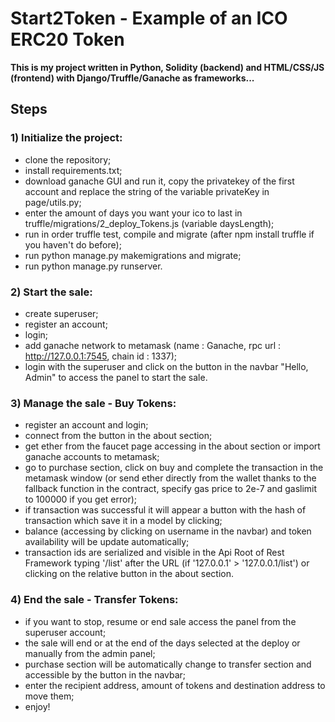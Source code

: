 # Start2Token - Example of an ICO ERC20 Token

**This is my project written in Python, Solidity (backend) and HTML/CSS/JS (frontend) with Django/Truffle/Ganache as frameworks...**

## Steps

### 1) Initialize the project:

- clone the repository;
- install requirements.txt;
- download ganache GUI and run it, copy the privatekey of the first account and replace the string of the variable privateKey in page/utils.py; 
- enter the amount of days you want your ico to last in truffle/migrations/2_deploy_Tokens.js (variable daysLength);
- run in order truffle test, compile and migrate (after npm install truffle if you haven't do before);
- run python manage.py makemigrations and migrate;
- run python manage.py runserver.

### 2) Start the sale:

- create superuser;
- register an account;
- login;
- add ganache network to metamask (name : Ganache, rpc url : http://127.0.0.1:7545, chain id : 1337);
- login with the superuser and click on the button in the navbar "Hello, Admin" to access the panel to start the sale.

### 3) Manage the sale - Buy Tokens:

- register an account and login;
- connect from the button in the about section;
- get ether from the faucet page accessing in the about section or import ganache accounts to metamask;
- go to purchase section, click on buy and complete the transaction in the metamask window (or send ether directly from the wallet thanks to the fallback function in the contract, specify gas price to 2e-7 and gaslimit to 100000 if you get error);
- if transaction was successful it will appear a button with the hash of transaction which save it in a model by clicking;
- balance (accessing by clicking on username in the navbar) and token availability will be update automatically;
- transaction ids are serialized and visible in the Api Root of Rest Framework typing '/list' after the URL (if '127.0.0.1' > '127.0.0.1/list') or clicking on the relative button in the about section.

### 4) End the sale - Transfer Tokens:

- if you want to stop, resume or end sale access the panel from the superuser account;
- the sale will end or at the end of the days selected at the deploy or manually from the admin panel;
- purchase section will be automatically change to transfer section and accessible by the button in the navbar;
- enter the recipient address, amount of tokens and destination address to move them;
- enjoy!
